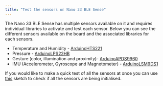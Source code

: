```yaml
---
title: "Test the sensors on Nano 33 BLE Sense"
---
```


The Nano 33 BLE Sense has multiple sensors available on it and requires individual libraries to activate and test each sensor. Below you can see the different sensors available on the board and the associated libraries for each sensors.

* Temperature and Humidity - [ArduinoHTS221](https://www.arduino.cc/en/Reference/ArduinoHTS221)
* Pressure - [ArduinoLPS22HB](https://www.arduino.cc/en/Reference/ArduinoLPS22HB)
* Gesture (color, illumination and proximity)- [ArduinoAPDS9960](https://www.arduino.cc/en/Reference/ArduinoAPDS9960)
* IMU (Accelerometer, Gyroscope and Magnetometer) - [ArduinoLSM9DS1](https://www.arduino.cc/en/Reference/ArduinoLSM9DS1)

If you would like to make a quick test of all the sensors at once you can use [this](https://create.arduino.cc/editor/arduino_support/68cca5d0-4f1b-45ea-b43d-f22b759555fa/preview) sketch to check if all the sensors are being initialised.
